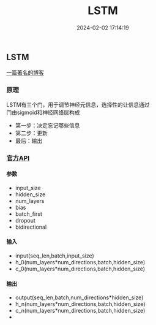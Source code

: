 ﻿---
title: LSTM
date: 2024-02-02 17:14:19
tags:
- algorithm
---
## LSTM
[一篇著名的博客](http://colah.github.io/posts/2015-08-Understanding-LSTMs/)
### 原理
LSTM有三个门，用于调节神经元信息，选择性的让信息通过<br>
门由sigmoid和神经网络层构成<br>
* 第一步：决定忘记哪些信息
* 第二步：更新
* 最后：输出

### [官方API](https://pytorch.org/docs/stable/nn.html#torch.nn.LSTM)
#### 参数
- input_size
- hidden_size
- num_layers
- bias
- batch_first
- dropout
- bidirectional
 
 #### 输入
- input(seq_len,batch,input_size)
- h_0(num_layers*num_directions,batch,hidden_size)
- c_0(num_layers*num_directions,batch,hidden_size)

#### 输出
- output(seq_len,batch,num_directions*hidden_size)
- h_n(num_layers*num_directions,batch,hidden_size)
- c_n(num_layers*num_directions,batch,hidden_size)
- 


